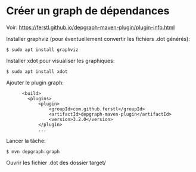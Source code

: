 # Créer un graph de dépendances 

Voir: https://ferstl.github.io/depgraph-maven-plugin/plugin-info.html

Installer graphviz (pour éventuellement convertir les fichiers .dot générés):

    $ sudo apt install graphviz

Installer xdot pour visualiser les graphiques:

    $ sudo apt install xdot
    
Ajouter le plugin graph:

          <build>
            <plugins>
                <plugin>
                    <groupId>com.github.ferstl</groupId>
                    <artifactId>depgraph-maven-plugin</artifactId>
                    <version>3.2.0</version>
                </plugin>
                ...    

Lancer la tâche:
    
    $ mvn depgraph:graph
    
Ouvrir les fichier .dot des dossier target/    
         